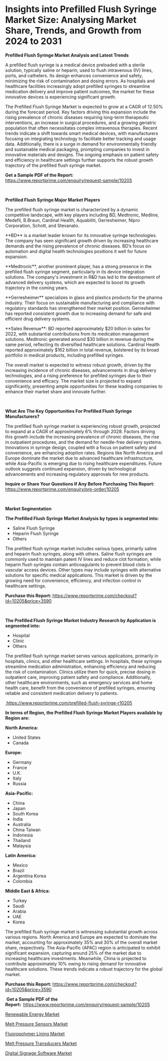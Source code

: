 <p><h1>Insights into Prefilled Flush Syringe Market Size: Analysing Market Share, Trends, and Growth from 2024 to 2031</h1></p><p><strong>Prefilled Flush Syringe Market Analysis and Latest Trends</strong></p>
<p><p>A prefilled flush syringe is a medical device preloaded with a sterile solution, typically saline or heparin, used to flush intravenous (IV) lines, ports, and catheters. Its design enhances convenience and safety, minimizing the risk of contamination and dosing errors. As hospitals and healthcare facilities increasingly adopt prefilled syringes to streamline medication delivery and improve patient outcomes, the market for these innovative devices is experiencing significant growth.</p><p>The Prefilled Flush Syringe Market is expected to grow at a CAGR of 12.50% during the forecast period. Key factors driving this expansion include the rising prevalence of chronic diseases requiring long-term therapeutic interventions, an increase in surgical procedures, and a growing geriatric population that often necessitates complex intravenous therapies. Recent trends indicate a shift towards smart medical devices, with manufacturers focusing on integrating technology to facilitate better tracking and usage data. Additionally, there is a surge in demand for environmentally friendly and sustainable medical packaging, prompting companies to invest in innovative materials and designs. The ongoing emphasis on patient safety and efficiency in healthcare settings further supports the robust growth trajectory of the prefilled flush syringe market.</p></p>
<p><strong>Get a Sample PDF of the Report:&nbsp;</strong> <a href="https://www.reportprime.com/enquiry/request-sample/10205">https://www.reportprime.com/enquiry/request-sample/10205</a></p>
<p>&nbsp;</p>
<p><strong>Prefilled Flush Syringe Major Market Players</strong></p>
<p><p>The prefilled flush syringe market is characterized by a dynamic competitive landscape, with key players including BD, Medtronic, Medline, Medefil, B.Braun, Cardinal Health, Aquabiliti, Gerresheimer, Nipro Corporation, Schott, and Stevanato.</p><p>**BD** is a market leader known for its innovative syringe technologies. The company has seen significant growth driven by increasing healthcare demands and the rising prevalence of chronic diseases. BD’s focus on automation and digital health technologies positions it well for future expansion.</p><p>**Medtronic**, another prominent player, has a strong presence in the prefilled flush syringe segment, particularly in its device integration solutions. The company's investment in R&D has led to the development of advanced delivery systems, which are expected to boost its growth trajectory in the coming years.</p><p>**Gerresheimer** specializes in glass and plastics products for the pharma industry. Their focus on sustainable manufacturing and compliance with regulatory standards has strengthened their market position. Gerresheimer has reported consistent growth due to increasing demand for safe and efficient drug delivery systems.</p><p>**Sales Revenue**: BD reported approximately $20 billion in sales for 2022, with substantial contributions from its medication management solutions. Medtronic generated around $30 billion in revenue during the same period, reflecting its diversified healthcare solutions. Cardinal Health reported approximately $162 billion in total revenue, bolstered by its broad portfolio in medical products, including prefilled syringes.</p><p>The overall market is expected to witness robust growth, driven by the increasing incidence of chronic diseases, advancements in drug delivery technologies, and a rising preference for prefilled syringes due to their convenience and efficacy. The market size is projected to expand significantly, presenting ample opportunities for these leading companies to enhance their market share and innovate further.</p></p>
<p>&nbsp;</p>
<p><strong>What Are The Key Opportunities For Prefilled Flush Syringe Manufacturers?</strong></p>
<p><p>The prefilled flush syringe market is experiencing robust growth, projected to expand at a CAGR of approximately 6% through 2028. Factors driving this growth include the increasing prevalence of chronic diseases, the rise in outpatient procedures, and the demand for needle-free delivery systems. Innovations in syringe design, coupled with a focus on patient safety and convenience, are enhancing adoption rates. Regions like North America and Europe dominate the market due to advanced healthcare infrastructure, while Asia-Pacific is emerging due to rising healthcare expenditures. Future outlook suggests continued expansion, driven by technological advancements and increasing regulatory approvals for new products.</p></p>
<p><strong>Inquire or Share Your Questions If Any Before Purchasing This Report:</strong> <a href="https://www.reportprime.com/enquiry/pre-order/10205">https://www.reportprime.com/enquiry/pre-order/10205</a></p>
<p>&nbsp;</p>
<p><strong>Market Segmentation</strong></p>
<p><strong>The Prefilled Flush Syringe Market Analysis by types is segmented into:</strong></p>
<p><ul><li>Saline Flush Syringe</li><li>Heparin Flush Syringe</li><li>Others</li></ul></p>
<p><p>The prefilled flush syringe market includes various types, primarily saline and heparin flush syringes, along with others. Saline flush syringes are commonly used to maintain patent IV lines and reduce clot formation, while heparin flush syringes contain anticoagulants to prevent blood clots in vascular access devices. Other types may include syringes with alternative solutions for specific medical applications. This market is driven by the growing need for convenience, efficiency, and infection control in healthcare settings.</p></p>
<p><strong>Purchase this Report:&nbsp;</strong><a href="https://www.reportprime.com/checkout?id=10205&price=3590">https://www.reportprime.com/checkout?id=10205&price=3590</a></p>
<p>&nbsp;</p>
<p><strong>The Prefilled Flush Syringe Market Industry Research by Application is segmented into:</strong></p>
<p><ul><li>Hospital</li><li>Clinic</li><li>Others</li></ul></p>
<p><p>The prefilled flush syringe market serves various applications, primarily in hospitals, clinics, and other healthcare settings. In hospitals, these syringes streamline medication administration, enhancing efficiency and reducing the risk of contamination. Clinics utilize them for quick, precise dosing in outpatient care, improving patient safety and compliance. Additionally, other healthcare environments, such as emergency services and home health care, benefit from the convenience of prefilled syringes, ensuring reliable and consistent medication delivery to patients.</p></p>
<p><a href="https://www.reportprime.com/prefilled-flush-syringe-r10205">&nbsp;https://www.reportprime.com/prefilled-flush-syringe-r10205</a></p>
<p><strong>In terms of Region, the Prefilled Flush Syringe Market Players available by Region are:</strong></p>
<p>
    <p> <strong> North America: </strong>
        <ul>
            <li>United States</li>
            <li>Canada</li>
        </ul>
        </p> 
    <p> <strong> Europe: </strong>
        <ul>
            <li>Germany</li>
            <li>France</li>
            <li>U.K.</li>
            <li>Italy</li>
            <li>Russia</li>
        </ul>
        </p> 
    <p> <strong> Asia-Pacific: </strong>
        <ul>
            <li>China</li>
            <li>Japan</li>
            <li>South Korea</li>
            <li>India</li>
            <li>Australia</li>
            <li>China Taiwan</li>
            <li>Indonesia</li>
            <li>Thailand</li>
            <li>Malaysia</li>
        </ul>
        </p> 
    <p> <strong> Latin America: </strong>
        <ul>
            <li>Mexico</li>
            <li>Brazil</li>
            <li>Argentina Korea</li>
            <li>Colombia</li>
        </ul>
        </p> 
    <p> <strong> Middle East & Africa: </strong>
        <ul>
            <li>Turkey</li>
            <li>Saudi</li>
            <li>Arabia</li>
            <li>UAE</li>
            <li>Korea</li>
        </ul>
    </p>
    </p>
<p><p>The prefilled flush syringe market is witnessing substantial growth across various regions. North America and Europe are expected to dominate the market, accounting for approximately 35% and 30% of the overall market share, respectively. The Asia-Pacific (APAC) region is anticipated to exhibit significant expansion, capturing around 25% of the market due to increasing healthcare investments. Meanwhile, China is projected to contribute approximately 10% owing to rising demand for innovative healthcare solutions. These trends indicate a robust trajectory for the global market.</p></p>
<p><strong>Purchase this Report: </strong><a href="https://www.reportprime.com/checkout?id=10205&price=3590">https://www.reportprime.com/checkout?id=10205&price=3590</a></p>
<p>&nbsp;<strong>Get a Sample PDF of the Report:&nbsp;&nbsp;</strong><a href="https://www.reportprime.com/enquiry/request-sample/10205">https://www.reportprime.com/enquiry/request-sample/10205</a></p>
<p><strong></strong></p>
<p><p><a href="https://www.linkedin.com/pulse/how-regional-global-trends-shaping-renewable-energy-market-year-ap4hf?trackingId=Ckaum4GFSLmu5mib9WRtzg%3D%3D">Renewable Energy Market</a></p><p><a href="https://issuu.com/reportprime-2/docs/melt-pressure-sensors-market-size-2_d6f8a4ba39bb09">Melt Pressure Sensors Market</a></p><p><a href="https://medium.com/@max.hudson54565/the-comprehensive-fluoropolymer-lining-market-research-report-is-essential-for-understanding-6c7402030c8f">Fluoropolymer Lining Market</a></p><p><a href="https://issuu.com/reportprime-2/docs/melt-pressure-transducers-market-si_917f846aac8ef1">Melt Pressure Transducers Market</a></p><p><a href="https://www.linkedin.com/pulse/digital-signage-software-market-investigation-industry-evolution-soe3f?trackingId=jxlKR%2FRDRzeWf3fMHNfjDw%3D%3D">Digital Signage Software Market</a></p></p>